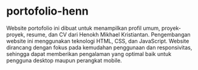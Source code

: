 ﻿# portofolio-henn

Website portofolio ini dibuat untuk menampilkan profil umum, proyek-proyek, resume, dan CV dari Henokh Mikhael Kristiantan. Pengembangan website ini menggunakan teknologi HTML, CSS, dan JavaScript. Website dirancang dengan fokus pada kemudahan penggunaan dan responsivitas, sehingga dapat memberikan pengalaman yang optimal baik untuk pengguna desktop maupun perangkat mobile.
